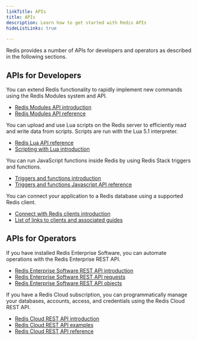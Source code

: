 ```yaml
---
linkTitle: APIs
title: APIs
description: Learn how to get started with Redis APIs
hideListLinks: true
         
---
```


Redis provides a number of APIs for developers and operators as described in the following sections.

## APIs for Developers

You can extend Redis functionality to rapidly implement new commands using the Redis Modules system and API. 

- [Redis Modules API introduction](/docs/develop/reference/modules/)
- [Redis Modules API reference](/docs/develop/reference/modules/modules-api-ref/)

You can upload and use Lua scripts on the Redis server to efficiently read and write data from scripts. Scripts are run with the Lua 5.1 interpreter.

- [Redis Lua API reference](/docs/develop/interact/programmability/lua-api/)
- [Scripting with Lua introduction](/docs/develop/interact/programmability/eval-intro/)

You can run JavaScript functions inside Redis by using Redis Stack triggers and functions.

- [Triggers and functions introduction](/docs/develop/interact/programmability/triggers-and-functions/)
- [Triggers and functions Javascript API reference](/docs/develop/interact/programmability/triggers-and-functions/concepts/javascript_api/)

You can connect your application to a Redis database using a supported Redis client.

- [Connect with Redis clients introduction](/docs/develop/connect/clients/)
- [List of links to clients and associated guides](https://redis.io/resources/clients/)


## APIs for Operators

If you have installed Redis Enterprise Software, you can automate operations with the Redis Enterprise REST API.

- [Redis Enterprise Software REST API introduction](/docs/operator/rc/api/)
- [Redis Enterprise Software REST API requests](/docs/operator/rs/references/rest-api/requests/)
- [Redis Enterprise Software REST API objects](/docs/operator/rs/references/rest-api/objects/)

If you have a Redis Cloud subscription, you can programmatically manage your databases, accounts, access, and credentials using the Redis Cloud REST API.

- [Redis Cloud REST API introduction](/docs/operator/rc/api/)
- [Redis Cloud REST API examples](/docs/operator/rc/api/examples/)
- [Redis Cloud REST API reference](/docs/operator/rs/references/rest-api/)





